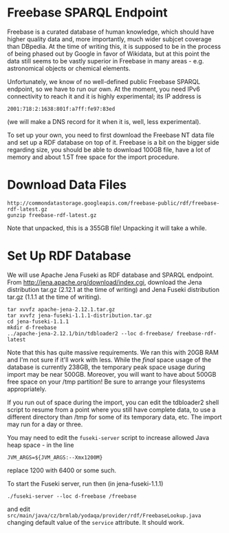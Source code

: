 Freebase SPARQL Endpoint
========================

Freebase is a curated database of human knowledge, which should have
higher quality data and, more importantly, much wider subjcet coverage
than DBpedia.  At the time of writing this, it is supposed to be in the
process of being phased out by Google in favor of Wikidata, but at this
point the data still seems to be vastly superior in Freebase in many
areas - e.g. astronomical objects or chemical elements.

Unfortunately, we know of no well-defined public Freebase SPARQL endpoint,
so we have to run our own.  At the moment, you need IPv6 connectivity to
reach it and it is highly experimental; its IP address is

	2001:718:2:1638:801f:a7ff:fe97:83ed

(we will make a DNS record for it when it is, well, less experimental).

To set up your own, you need to first download the Freebase NT data file
and set up a RDF database on top of it.  Freebase is a bit on the bigger
side regarding size, you should be able to download 100GB file, have
a lot of memory and about 1.5T free space for the import procedure.

Download Data Files
===================

	http://commondatastorage.googleapis.com/freebase-public/rdf/freebase-rdf-latest.gz
	gunzip freebase-rdf-latest.gz

Note that unpacked, this is a 355GB file!  Unpacking it will take a while.

Set Up RDF Database
===================

We will use Apache Jena Fuseki as RDF database and SPARQL endpoint.
From http://jena.apache.org/download/index.cgi, download the Jena distribution
tar.gz (2.12.1 at the time of writing) and Jena Fuseki distribution tar.gz
(1.1.1 at the time of writing).

	tar xvvfz apache-jena-2.12.1.tar.gz
	tar xvvfz jena-fuseki-1.1.1-distribution.tar.gz
	cd jena-fuseki-1.1.1
	mkdir d-freebase
	../apache-jena-2.12.1/bin/tdbloader2 --loc d-freebase/ freebase-rdf-latest

Note that this has quite massive requirements.  We ran this with 20GB RAM
and I'm not sure if it'll work with less.  While the *final* space usage
of the database is currently 238GB, the temporary peak space usage during
import may be near 500GB.  Moreover, you will want to have about 500GB
free space on your /tmp partition!  Be sure to arrange your filesystems
appropriately.

If you run out of space during the import, you can edit the tdbloader2
shell script to resume from a point where you still have complete data,
to use a different directory than /tmp for some of its temporary data,
etc.  The import may run for a day or three.

You may need to edit the ``fuseki-server`` script to increase allowed Java
heap space - in the line

	JVM_ARGS=${JVM_ARGS:--Xmx1200M}

replace 1200 with 6400 or some such.

To start the Fuseki server, run then (in jena-fuseki-1.1.1)

	./fuseki-server --loc d-freebase /freebase

and edit ``src/main/java/cz/brmlab/yodaqa/provider/rdf/FreebaseLookup.java``
changing default value of the ``service`` attribute.  It should work.
